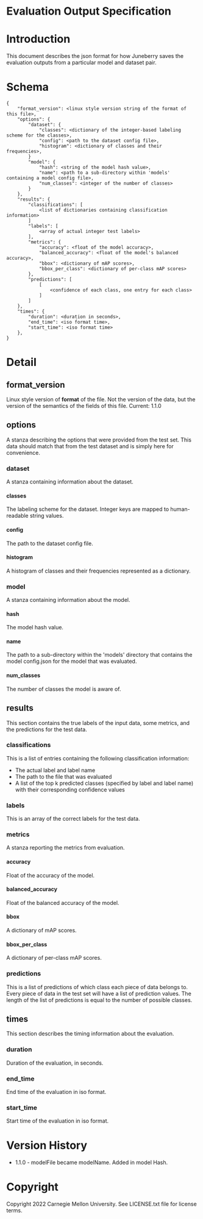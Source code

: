 Evaluation Output Specification
==========


# Introduction

This document describes the json format for how Juneberry saves the evaluation outputs from a particular model and 
dataset pair.

# Schema
```
{
    "format_version": <linux style version string of the format of this file>,
    "options": {
        "dataset": {
            "classes": <dictionary of the integer-based labeling scheme for the classes>,
            "config": <path to the dataset config file>,
            "histogram": <dictionary of classes and their frequencies>,
        }
        "model": {
            "hash": <string of the model hash value>,
            "name": <path to a sub-directory within 'models' containing a model config file>,
            "num_classes": <integer of the number of classes>
        }
    },
    "results": {
        "classifications": [
            <list of dictionaries containing classification information>
        ]
        "labels": [ 
            <array of actual integer test labels>
        ],
        "metrics": {
            "accuracy": <float of the model accuracy>,
            "balanced_accuracy": <float of the model's balanced accuracy>,
            "bbox": <dictionary of mAP scores>,
            "bbox_per_class": <dictionary of per-class mAP scores>
        },
        "predictions": [
            [
                <confidence of each class, one entry for each class>
            ]
        ]
    },
    "times": {
        "duration": <duration in seconds>,
        "end_time": <iso format time>,
        "start_time": <iso format time>
    },
}    
```

# Detail

## format_version
Linux style version of **format** of the file. Not the version of 
the data, but the version of the semantics of the fields of this file. 
Current: 1.1.0

## options
A stanza describing the options that were provided from the test set. This data should match 
that from the test dataset and is simply here for convenience.

### dataset
A stanza containing information about the dataset.
#### classes
The labeling scheme for the dataset. Integer keys are mapped to human-readable string values.
#### config
The path to the dataset config file.
#### histogram
A histogram of classes and their frequencies represented as a dictionary.

### model
A stanza containing information about the model.
#### hash
The model hash value.
#### name
The path to a sub-directory within the 'models' directory that contains the model config.json for
the model that was evaluated.
#### num_classes
The number of classes the model is aware of.

## results
This section contains the true labels of the input data, some metrics, and the predictions for the test data.

### classifications
This is a list of entries containing the following classification information:
* The actual label and label name
* The path to the file that was evaluated
* A list of the top k predicted classes (specified by label and label name) with their corresponding confidence values

### labels
This is an array of the correct labels for the test data.

### metrics
A stanza reporting the metrics from evaluation.
#### accuracy
Float of the accuracy of the model.
#### balanced_accuracy
Float of the balanced accuracy of the model.
#### bbox
A dictionary of mAP scores.
#### bbox_per_class
A dictionary of per-class mAP scores.

### predictions
This is a list of predictions of which class each piece of data belongs to. Every piece of data 
in the test set will have a list of prediction values. The length of the list of predictions 
is equal to the number of possible classes. 

## times
This section describes the timing information about the evaluation.

### duration
Duration of the evaluation, in seconds.
### end_time
End time of the evaluation in iso format.
### start_time
Start time of the evaluation in iso format.

    
# Version History

* 1.1.0 - modelFile became modelName. Added in model Hash.

# Copyright

Copyright 2022 Carnegie Mellon University.  See LICENSE.txt file for license terms.
 
